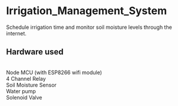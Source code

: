 # Irrigation_Management_System
Schedule irrigation time and monitor soil moisture levels through the internet.<br>
<h2>Hardware used</h2> <br>
	Node MCU (with ESP8266 wifi module)<br>
	4 Channel Relay <br>
	Soil Moisture Sensor <br>
	Water pump <br>
	Solenoid Valve <br>
	
